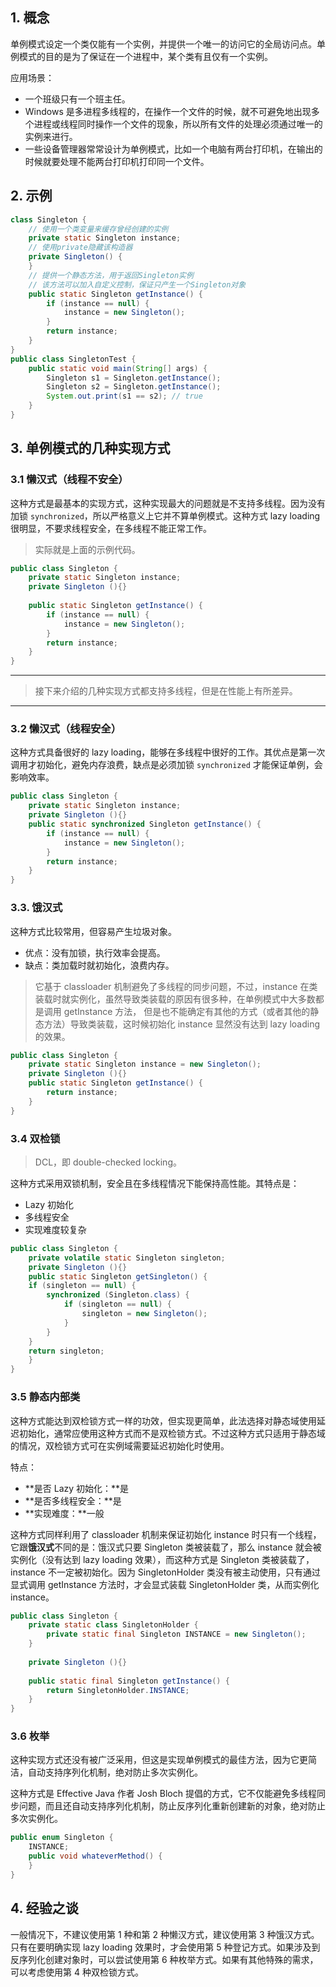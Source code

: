 ## 1. 概念

单例模式设定一个类仅能有一个实例，并提供一个唯一的访问它的全局访问点。单例模式的目的是为了保证在一个进程中，某个类有且仅有一个实例。

应用场景：

- 一个班级只有一个班主任。
- Windows 是多进程多线程的，在操作一个文件的时候，就不可避免地出现多个进程或线程同时操作一个文件的现象，所以所有文件的处理必须通过唯一的实例来进行。
- 一些设备管理器常常设计为单例模式，比如一个电脑有两台打印机，在输出的时候就要处理不能两台打印机打印同一个文件。

## 2. 示例

```java
class Singleton {
    // 使用一个类变量来缓存曾经创建的实例
    private static Singleton instance;
    // 使用private隐藏该构造器
    private Singleton() {
    }
    // 提供一个静态方法，用于返回Singleton实例
    // 该方法可以加入自定义控制，保证只产生一个Singleton对象
    public static Singleton getInstance() {
        if (instance == null) {
            instance = new Singleton();
        }
        return instance;
    }
}
public class SingletonTest {
    public static void main(String[] args) {
        Singleton s1 = Singleton.getInstance();
        Singleton s2 = Singleton.getInstance();
        System.out.print(s1 == s2); // true
    }
}
```

## 3. 单例模式的几种实现方式

### 3.1 懒汉式（线程不安全）

这种方式是最基本的实现方式，这种实现最大的问题就是不支持多线程。因为没有加锁 `synchronized`，所以严格意义上它并不算单例模式。这种方式 lazy loading 很明显，不要求线程安全，在多线程不能正常工作。

> 实际就是上面的示例代码。

```java
public class Singleton {  
    private static Singleton instance;  
    private Singleton (){}  
  
    public static Singleton getInstance() {  
        if (instance == null) {  
            instance = new Singleton();  
        }  
        return instance;  
    }  
}
```

---

> 接下来介绍的几种实现方式都支持多线程，但是在性能上有所差异。

---

### 3.2 懒汉式（线程安全）

这种方式具备很好的 lazy loading，能够在多线程中很好的工作。其优点是第一次调用才初始化，避免内存浪费，缺点是必须加锁 `synchronized` 才能保证单例，会影响效率。

```java
public class Singleton {  
    private static Singleton instance;  
    private Singleton (){}  
    public static synchronized Singleton getInstance() {  
        if (instance == null) {  
            instance = new Singleton();  
        }  
    	return instance;  
    }  
}
```

### 3.3. 饿汉式

这种方式比较常用，但容易产生垃圾对象。

- 优点：没有加锁，执行效率会提高。
- 缺点：类加载时就初始化，浪费内存。

> 它基于 classloader 机制避免了多线程的同步问题，不过，instance 在类装载时就实例化，虽然导致类装载的原因有很多种，在单例模式中大多数都是调用 getInstance 方法， 但是也不能确定有其他的方式（或者其他的静态方法）导致类装载，这时候初始化 instance 显然没有达到 lazy loading 的效果。

```java
public class Singleton {  
    private static Singleton instance = new Singleton();  
    private Singleton (){}  
    public static Singleton getInstance() {  
	    return instance;  
    }  
}
```

### 3.4 双检锁

> DCL，即 double-checked locking。

这种方式采用双锁机制，安全且在多线程情况下能保持高性能。其特点是：

-  Lazy 初始化
- 多线程安全
- 实现难度较复杂

```java
public class Singleton {  
    private volatile static Singleton singleton;  
    private Singleton (){}  
    public static Singleton getSingleton() {  
    if (singleton == null) {  
        synchronized (Singleton.class) {  
            if (singleton == null) {  
                singleton = new Singleton();  
            }  
        }  
    }  
    return singleton;  
    }  
}
```

### 3.5 静态内部类

这种方式能达到双检锁方式一样的功效，但实现更简单，此法选择对静态域使用延迟初始化，通常应使用这种方式而不是双检锁方式。不过这种方式只适用于静态域的情况，双检锁方式可在实例域需要延迟初始化时使用。

特点：

- **是否 Lazy 初始化：**是
- **是否多线程安全：**是
- **实现难度：**一般

这种方式同样利用了 classloader 机制来保证初始化 instance 时只有一个线程，它跟**饿汉式**不同的是：饿汉式只要 Singleton 类被装载了，那么 instance 就会被实例化（没有达到 lazy loading 效果），而这种方式是 Singleton 类被装载了，instance 不一定被初始化。因为 SingletonHolder 类没有被主动使用，只有通过显式调用 getInstance 方法时，才会显式装载 SingletonHolder 类，从而实例化 instance。

```java
public class Singleton {  
    private static class SingletonHolder {  
    	private static final Singleton INSTANCE = new Singleton();  
    }  
    
    private Singleton (){}  
    
    public static final Singleton getInstance() {  
    	return SingletonHolder.INSTANCE;  
    }  
}
```

### 3.6 枚举

这种实现方式还没有被广泛采用，但这是实现单例模式的最佳方法，因为它更简洁，自动支持序列化机制，绝对防止多次实例化。

这种方式是 Effective Java 作者 Josh Bloch 提倡的方式，它不仅能避免多线程同步问题，而且还自动支持序列化机制，防止反序列化重新创建新的对象，绝对防止多次实例化。

```java
public enum Singleton {  
    INSTANCE;  
    public void whateverMethod() {  
    }  
}
```

## 4. 经验之谈

一般情况下，不建议使用第 1 种和第 2 种懒汉方式，建议使用第 3 种饿汉方式。只有在要明确实现 lazy loading 效果时，才会使用第 5 种登记方式。如果涉及到反序列化创建对象时，可以尝试使用第 6 种枚举方式。如果有其他特殊的需求，可以考虑使用第 4 种双检锁方式。
